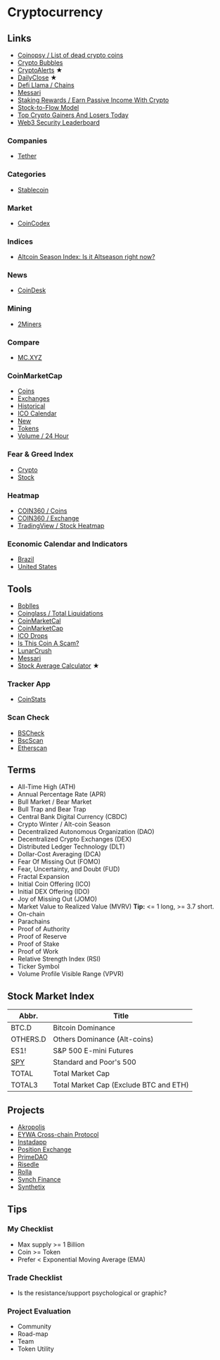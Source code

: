 # Cryptocurrency

<!--
PAX Gold

Ticker
-->

## Links

- [Coinopsy / List of dead crypto coins](https://coinopsy.com/dead-coins/)
- [Crypto Bubbles](https://cryptobubbles.net/)
- [CryptoAlerts](https://cryptoalerts.ai/) **★**
- [DailyClose](https://dailyclose.com/) **★**
- [Defi Llama / Chains](https://defillama.com/chains)
- [Messari](https://messari.io/)
- [Staking Rewards / Earn Passive Income With Crypto](https://stakingrewards.com/)
- [Stock-to-Flow Model](https://lookintobitcoin.com/charts/stock-to-flow-model/)
- [Top Crypto Gainers And Losers Today](https://coinmarketcap.com/gainers-losers/)
- [Web3 Security Leaderboard](https://certik.com/)

<!--
https://blockchair.com/
-->

### Companies

- [Tether](https://tether.to/en/)

### Categories

- [Stablecoin](https://coinmarketcap.com/view/stablecoin/)

### Market

- [CoinCodex](https://coincodex.com)

### Indices

- [Altcoin Season Index: Is it Altseason right now?](https://blockchaincenter.net/en/altcoin-season-index/)

### News

- [CoinDesk](https://coindesk.com/)

### Mining

- [2Miners](https://2miners.com/)

### Compare

- [MC.XYZ](https://mc.xyz/tools/compare/crypto)

### CoinMarketCap

- [Coins](https://coinmarketcap.com/coins/)
- [Exchanges](https://coinmarketcap.com/rankings/exchanges/)
- [Historical](https://coinmarketcap.com/historical/20130428/)
- [ICO Calendar](https://coinmarketcap.com/ico-calendar/)
- [New](https://coinmarketcap.com/new/)
- [Tokens](https://coinmarketcap.com/tokens/)
- [Volume / 24 Hour](https://coinmarketcap.com/currencies/volume/24-hour/)

### Fear & Greed Index

- [Crypto](https://alternative.me/crypto/fear-and-greed-index/)
- [Stock](https://money.cnn.com/data/fear-and-greed/)

### Heatmap

- [COIN360 / Coins](https://coin360.com/)
- [COIN360 / Exchange](https://coin360.com/exchange/)
- [TradingView / Stock Heatmap](https://tradingview.com/heatmap/stock/)

### Economic Calendar and Indicators

- [Brazil](https://mql5.com/en/economic-calendar/brazil)
- [United States](https://mql5.com/en/economic-calendar/united-states)

## Tools

- [Boblles](https://boblles.com/)
- [Coinglass / Total Liquidations](https://coinglass.com/LiquidationData)
- [CoinMarketCal](https://coinmarketcal.com/)
- [CoinMarketCap](https://coinmarketcap.com/)
- [ICO Drops](https://icodrops.com/)
- [Is This Coin A Scam?](https://isthiscoinascam.com/)
- [LunarCrush](https://lunarcrush.com/)
- [Messari](https://messari.io/)
- [Stock Average Calculator](https://online-calculator.org/stock-average-calculator.aspx) **★**
<!--
- xdecow
  - [Long Short Ratio](http://xdecow.com/lsr) **★**
  - [Open Interest](http://xdecow.com/open-interest)
  - [Order Book Depth](http://xdecow.com/order-book-depth)
    -->

### Tracker App

- [CoinStats](https://coinstats.app/)

### Scan Check

- [BSCheck](https://bscheck.eu/)
- [BscScan](https://bscscan.com/)
- [Etherscan](https://etherscan.io/)

## Terms

- All-Time High (ATH)
- Annual Percentage Rate (APR)
- Bull Market / Bear Market
- Bull Trap and Bear Trap
- Central Bank Digital Currency (CBDC)
- Crypto Winter / Alt-coin Season
- Decentralized Autonomous Organization (DAO)
- Decentralized Crypto Exchanges (DEX)
- Distributed Ledger Technology (DLT)
- Dollar-Cost Averaging (DCA)
- Fear Of Missing Out (FOMO)
- Fear, Uncertainty, and Doubt (FUD)
- Fractal Expansion
- Initial Coin Offering (ICO)
- Initial DEX Offering (IDO)
- Joy of Missing Out (JOMO)
- Market Value to Realized Value (MVRV) **Tip:** <= 1 long, >= 3.7 short.
- On-chain
- Parachains
- Proof of Authority
- Proof of Reserve
- Proof of Stake
- Proof of Work
- Relative Strength Index (RSI)
- Ticker Symbol
- Volume Profile Visible Range (VPVR)

## Stock Market Index

| Abbr.                                | Title                                  |
| ------------------------------------ | -------------------------------------- |
| BTC.D                                | Bitcoin Dominance                      |
| OTHERS.D                             | Others Dominance (Alt-coins)           |
| ES1!                                 | S&P 500 E-mini Futures                 |
| [SPY](https://slickcharts.com/sp500) | Standard and Poor's 500                |
| TOTAL                                | Total Market Cap                       |
| TOTAL3                               | Total Market Cap (Exclude BTC and ETH) |

## Projects

- [Akropolis](https://github.com/akropolisio)
- [EYWA Cross-chain Protocol](https://github.com/eywa-protocol)
- [Instadapp](https://github.com/Instadapp)
- [Position Exchange](https://github.com/PositionExchange)
- [PrimeDAO](https://github.com/PrimeDAO)
- [Risedle](https://github.com/risedle)
- [Rolla](https://github.com/RollaProject)
- [Synch Finance](https://github.com/synchfinance)
- [Synthetix](https://github.com/synthetixio)

## Tips

### My Checklist

- Max supply >= 1 Billion
- Coin >= Token
- Prefer < Exponential Moving Average (EMA)

### Trade Checklist

- Is the resistance/support psychological or graphic?

<!--
- Check Current Volume Before Trade
-->

### Project Evaluation

- Community
- Road-map
- Team
- Token Utility
